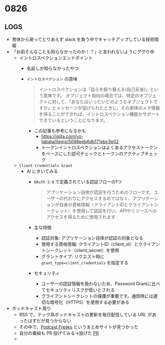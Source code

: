 # 0826

## LOGS

- 育休から戻ってとりあえず slack を負う中でキャッチアップしている技術情報
- 「お前そんなことも知らなかったのか！？」と言われないようにググり中
  - イントロスペクションエンドポイント
    - 名前しか知らなかったやつ
    - `イントロスペクション` の意味

      > イントロスペクションは「自らを振り替える(自己反省)」という意味です。 オブジェクト指向の場合では、特定のオブジェクトに対して、「あなたはいったいどのようなオブジェクトですか」とメッセージが投げられたときに、その実体のメタ情報を得ることができれば、イントロスペクション機能かサポートできているということになります。
      - この記事も参考になるかも
        - https://qiita.com/yo-tabata/items/5096eeb6db171ebc3e02
        - トークンイントロスペクションはよくあるアクセストークンをベースにした認可チェックとトークンのアクティブチェック
  - `Client Credentials Grant`
    - AI にきいてみる
      - `OAuth 2.0` で定義されている認証フローの1つ

        > アプリケーション自体が認証を行うためのフローです。ユーザーの代わりにアクセスするのではなく、アプリケーションが自身の資格情報（クライアントIDとクライアントシークレット）を使用して認証を行い、APIやリソースへのアクセスを得るために使用されます

      - 主な特徴
        - 認証対象: アプリケーション自体が認証の対象となる
        - 使用する資格情報: クライアントID（client_id）とクライアントシークレット（client_secret）を使用
        - グラントタイプ: リクエスト時に `grant_type=client_credentials` を指定する
      - セキュリティ
        - ユーザーの認証情報を扱わないため、Password Grantに比べてセキュリティリスクが低いとされる
        - クライアントシークレットの保護が重要です。通信時には適切な暗号化（HTTPS）を使用する必要がある
- ポッドキャスト周り
  - RSS で，テック系ポッドキャストの更新を毎日配信している URL があったはずだが見つからない
  - その中で，[Podcast Freaks](https://podcastfreaks.com/) というまとめサイトが見つかった
  - 自分の番組も PR 投げてみる→投げた [PR](https://github.com/noracast/podcastfreaks.com/pull/214)
  -